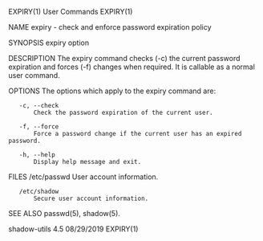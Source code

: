 EXPIRY(1)                                                                                       User Commands                                                                                       EXPIRY(1)

NAME
       expiry - check and enforce password expiration policy

SYNOPSIS
       expiry option

DESCRIPTION
       The expiry command checks (-c) the current password expiration and forces (-f) changes when required. It is callable as a normal user command.

OPTIONS
       The options which apply to the expiry command are:

       -c, --check
           Check the password expiration of the current user.

       -f, --force
           Force a password change if the current user has an expired password.

       -h, --help
           Display help message and exit.

FILES
       /etc/passwd
           User account information.

       /etc/shadow
           Secure user account information.

SEE ALSO
       passwd(5), shadow(5).

shadow-utils 4.5                                                                                  08/29/2019                                                                                        EXPIRY(1)
